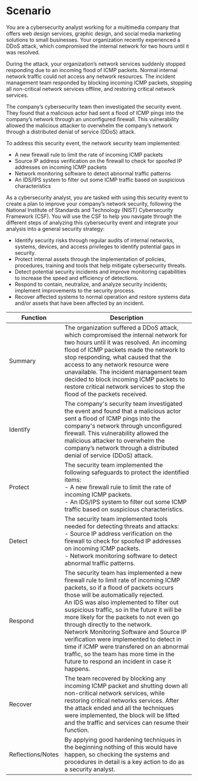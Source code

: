 # Scenario
You are a cybersecurity analyst working for a multimedia company that offers web design services, graphic design, and social media marketing solutions to small businesses. Your organization recently experienced a DDoS attack, which compromised the internal network for two hours until it was resolved.

During the attack, your organization’s network services suddenly stopped responding due to an incoming flood of ICMP packets. Normal internal network traffic could not access any network resources. The incident management team responded by blocking incoming ICMP packets, stopping all non-critical network services offline, and restoring critical network services.

The company’s cybersecurity team then investigated the security event. They found that a malicious actor had sent a flood of ICMP pings into the company’s network through an unconfigured firewall. This vulnerability allowed the malicious attacker to overwhelm the company’s network through a distributed denial of service (DDoS) attack.

To address this security event, the network security team implemented:
- A new firewall rule to limit the rate of incoming ICMP packets
- Source IP address verification on the firewall to check for spoofed IP addresses on incoming ICMP packets
- Network monitoring software to detect abnormal traffic patterns
- An IDS/IPS system to filter out some ICMP traffic based on suspicious characteristics

As a cybersecurity analyst, you are tasked with using this security event to create a plan to improve your company’s network security, following the National Institute of Standards and Technology (NIST) Cybersecurity Framework (CSF). You will use the CSF to help you navigate through the different steps of analyzing this cybersecurity event and integrate your analysis into a general security strategy:

- Identify security risks through regular audits of internal networks, systems, devices, and access privileges to identify potential gaps in security.
- Protect internal assets through the implementation of policies, procedures, training and tools that help mitigate cybersecurity threats.
- Detect potential security incidents and improve monitoring capabilities to increase the speed and efficiency of detections.
- Respond to contain, neutralize, and analyze security incidents; implement improvements to the security process.
- Recover affected systems to normal operation and restore systems data and/or assets that have been affected by an incident.

| Function | Description |
| -- | -- |
| Summary | The organization suffered a DDoS attack, which compromised the internal network for two hours until it was resolved. An incoming flood of ICMP packets made the network to stop responding, what caused that the access to any network resource were unavailable. The incident management team decided to block incoming ICMP packets to restore critical network services to stop the flood of the packets received. |
| Identify | The company's security team investigated the event and found that a malicious actor sent a flood of ICMP pings into the company's network through unconfigured firewall. This vulnerability allowed the malicious attacker to overwhelm the company’s network through a distributed denial of service (DDoS) attack. |
| Protect | The security team implemented the following safeguards to protect the identified items:<br>- A new firewall rule to limit the rate of incoming ICMP packets.<br>- An IDS/IPS system to filter out some ICMP traffic based on suspicious characteristics. |
| Detect | The security team implemented tools needed for detecting threats and attacks:<br>- Source IP address verification on the firewall to check for spoofed IP addresses on incoming ICMP packets.<br>- Network monitoring software to detect abnormal traffic patterns. |
| Respond | The security team has implemented a new firewall rule to limit rate of incoming ICMP packets, so if a flood of packets occurs those will be automatically rejected.<br>An IDS was also implemented to filter out suspicious traffic, so in the future it will be more likely for the packets to not even go through directly to the network.<br>Network Monitoring Software and Source IP verification were implemented to detect in time if ICMP were transfered on an abnormal traffic, so the team has more time in the future to respond an incident in case it happens. |
| Recover | The team recovered by blocking any incoming ICMP packet and shutting down all non-critical network services, while restoring critical networks services. After the attack ended and all the techniques were implemented, the block will be lifted and the traffic and services can resume their function.|
| Reflections/Notes | By applying good hardening techniques in the beginning nothing of this would have happen, so checking the systems and procedures in detail is a key action to do as a security analyst. |